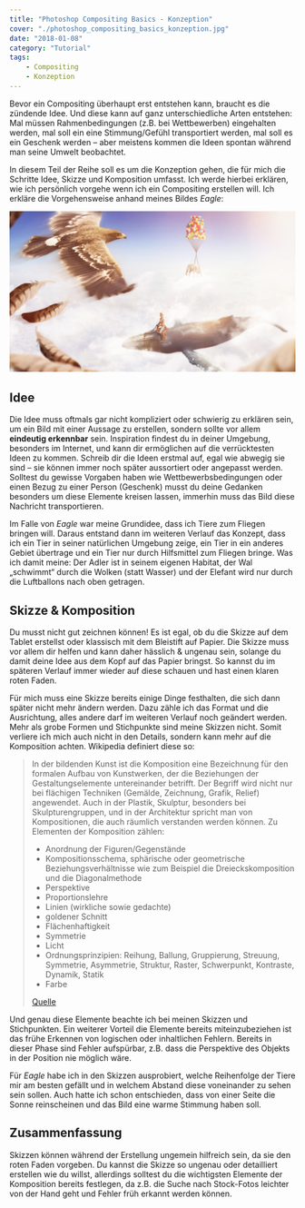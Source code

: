 ```yaml
---
title: "Photoshop Compositing Basics - Konzeption"
cover: "./photoshop_compositing_basics_konzeption.jpg"
date: "2018-01-08"
category: "Tutorial"
tags:
    - Compositing
    - Konzeption
---
```


Bevor ein Compositing überhaupt erst entstehen kann, braucht es die zündende Idee. Und diese kann auf ganz unterschiedliche Arten entstehen: Mal müssen Rahmenbedingungen (z.B. bei Wettbewerben) eingehalten werden, mal soll ein eine Stimmung/Gefühl transportiert werden, mal soll es ein Geschenk werden – aber meistens kommen die Ideen spontan während man seine Umwelt beobachtet.

In diesem Teil der Reihe soll es um die Konzeption gehen, die für mich die Schritte Idee, Skizze und Komposition umfasst. Ich werde hierbei erklären, wie ich persönlich vorgehe wenn ich ein Compositing erstellen will. Ich erkläre die Vorgehensweise anhand meines Bildes *Eagle*:

![](compositing_basics_eagle.jpg)

## Idee

Die Idee muss oftmals gar nicht kompliziert oder schwierig zu erklären sein, um ein Bild mit einer Aussage zu erstellen, sondern sollte vor allem **eindeutig erkennbar** sein. Inspiration findest du in deiner Umgebung, besonders im Internet, und kann dir ermöglichen auf die verrücktesten Ideen zu kommen. Schreib dir die Ideen erstmal auf, egal wie abwegig sie sind – sie können immer noch später aussortiert oder angepasst werden. Solltest du gewisse Vorgaben haben wie Wettbewerbsbedingungen oder einen Bezug zu einer Person (Geschenk) musst du deine Gedanken besonders um diese Elemente kreisen lassen, immerhin muss das Bild diese Nachricht transportieren.

Im Falle von *Eagle* war meine Grundidee, dass ich Tiere zum Fliegen bringen will. Daraus entstand dann im weiteren Verlauf das Konzept, dass ich ein Tier in seiner natürlichen Umgebung zeige, ein Tier in ein anderes Gebiet übertrage und ein Tier nur durch Hilfsmittel zum Fliegen bringe. Was ich damit meine: Der Adler ist in seinem eigenen Habitat, der Wal „schwimmt“ durch die Wolken (statt Wasser) und der Elefant wird nur durch die Luftballons nach oben getragen.

## Skizze & Komposition
Du musst nicht gut zeichnen können! Es ist egal, ob du die Skizze auf dem Tablet erstellst oder klassisch mit dem Bleistift auf Papier. Die Skizze muss vor allem dir helfen und kann daher hässlich & ungenau sein, solange du damit deine Idee aus dem Kopf auf das Papier bringst. So kannst du im späteren Verlauf immer wieder auf diese schauen und hast einen klaren roten Faden.

Für mich muss eine Skizze bereits einige Dinge festhalten, die sich dann später nicht mehr ändern werden. Dazu zähle ich das Format und die Ausrichtung, alles andere darf im weiteren Verlauf noch geändert werden. Mehr als grobe Formen und Stichpunkte sind meine Skizzen nicht. Somit verliere ich mich auch nicht in den Details, sondern kann mehr auf die Komposition achten. Wikipedia definiert diese so:

> In der bildenden Kunst ist die Komposition eine Bezeichnung für den formalen Aufbau von Kunstwerken, der die Beziehungen der Gestaltungselemente untereinander betrifft. Der Begriff wird nicht nur bei flächigen Techniken (Gemälde, Zeichnung, Grafik, Relief) angewendet. Auch in der Plastik, Skulptur, besonders bei Skulpturengruppen, und in der Architektur spricht man von Kompositionen, die auch räumlich verstanden werden können. Zu Elementen der Komposition zählen:
> - Anordnung der Figuren/Gegenstände
> - Kompositionsschema, sphärische oder geometrische Beziehungsverhältnisse wie zum Beispiel die Dreieckskomposition und die Diagonalmethode
> - Perspektive
> - Proportionslehre
> - Linien (wirkliche sowie gedachte)
> - goldener Schnitt
> - Flächenhaftigkeit
> - Symmetrie
> - Licht
> - Ordnungsprinzipien: Reihung, Ballung, Gruppierung, Streuung, Symmetrie, Asymmetrie, Struktur, Raster, Schwerpunkt, Kontraste, Dynamik, Statik
> - Farbe
> 
> [Quelle](https://de.wikipedia.org/wiki/Komposition_(Bildende_Kunst))

Und genau diese Elemente beachte ich bei meinen Skizzen und Stichpunkten. Ein weiterer Vorteil die Elemente bereits miteinzubeziehen ist das frühe Erkennen von logischen oder inhaltlichen Fehlern. Bereits in dieser Phase sind Fehler aufspürbar, z.B. dass die Perspektive des Objekts in der Position nie möglich wäre.

Für *Eagle* habe ich in den Skizzen ausprobiert, welche Reihenfolge der Tiere mir am besten gefällt und in welchem Abstand diese voneinander zu sehen sein sollen. Auch hatte ich schon entschieden, dass von einer Seite die Sonne reinscheinen und das Bild eine warme Stimmung haben soll.

## Zusammenfassung

Skizzen können während der Erstellung ungemein hilfreich sein, da sie den roten Faden vorgeben. Du kannst die Skizze so ungenau oder detailliert erstellen wie du willst, allerdings solltest du die wichtigsten Elemente der Komposition bereits festlegen, da z.B. die Suche nach Stock-Fotos leichter von der Hand geht und Fehler früh erkannt werden können.